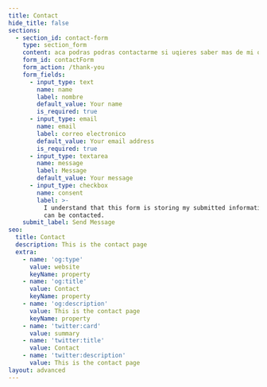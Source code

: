 ```yaml
---
title: Contact
hide_title: false
sections:
  - section_id: contact-form
    type: section_form
    content: aca podras podras contactarme si uqieres saber mas de mi o mi trabajo 
    form_id: contactForm
    form_action: /thank-you
    form_fields:
      - input_type: text
        name: name
        label: nombre 
        default_value: Your name
        is_required: true
      - input_type: email
        name: email
        label: correo electronico
        default_value: Your email address
        is_required: true
      - input_type: textarea
        name: message
        label: Message
        default_value: Your message
      - input_type: checkbox
        name: consent
        label: >-
          I understand that this form is storing my submitted information so I
          can be contacted.
    submit_label: Send Message
seo:
  title: Contact
  description: This is the contact page
  extra:
    - name: 'og:type'
      value: website
      keyName: property
    - name: 'og:title'
      value: Contact
      keyName: property
    - name: 'og:description'
      value: This is the contact page
      keyName: property
    - name: 'twitter:card'
      value: summary
    - name: 'twitter:title'
      value: Contact
    - name: 'twitter:description'
      value: This is the contact page
layout: advanced
---
```

